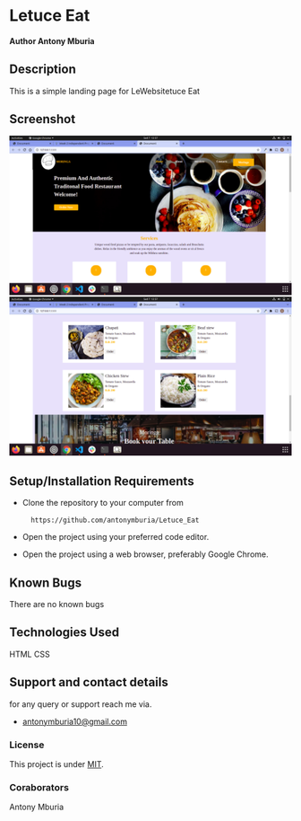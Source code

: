 # Letuce Eat
#### Author Antony Mburia
## Description
This is a simple landing page for LeWebsitetuce Eat
## Screenshot
<img src="assets/images/letuce-eat-homepage.png" alt="">
<img src="assets/images/letuce-eat-footer.png" alt="">


## Setup/Installation Requirements
* Clone the repository to your computer from 

        https://github.com/antonymburia/Letuce_Eat
* Open the project using your preferred code editor.
* Open the project using a web browser, preferably Google Chrome.
## Known Bugs
There are no known bugs
## Technologies Used
HTML 
CSS
## Support and contact details
for any query or support reach me via.
* antonymburia10@gmail.com
### License
This project is under [MIT](LICENSE).
### Coraborators
Antony Mburia

  
